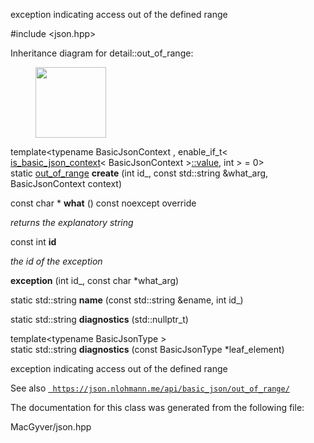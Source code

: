 <div id="classdetail_1_1out__of__range">

</div>

<span id="classdetail_1_1out__of__range"
label="classdetail_1_1out__of__range"></span>

exception indicating access out of the defined range

\#include $<$json.hpp$>$

Inheritance diagram for detail::out_of_range:

<figure>
<div class="center">
<img src="classdetail_1_1out__of__range" style="height:3cm" />
</div>
</figure>

<div class="DoxyCompactItemize">

<span id="classdetail_1_1out__of__range_a79ea0d3ec02a853629dc827e045ecff5"
label="classdetail_1_1out__of__range_a79ea0d3ec02a853629dc827e045ecff5"></span>
template$<$typename BasicJsonContext , enable_if_t$<$
[is_basic_json_context](#structdetail_1_1is__basic__json__context)$<$
BasicJsonContext
$>$[::value](#namespacedetail_a47b1bb0bbd3596589ed9187059c312efa2063c1608d6e0baf80249c42e2be5804),
int $>$ = 0$>$   
static [out_of_range](#classdetail_1_1out__of__range) **create** (int
id\_, const std::string &what_arg, BasicJsonContext context)

</div>

<div class="DoxyCompactItemize">

const char $\ast$ **what** () const noexcept override

<div class="DoxyCompactList">

*returns the explanatory string*

</div>

</div>

<div class="DoxyCompactItemize">

const int **id**

<div class="DoxyCompactList">

*the id of the exception*

</div>

</div>

<div class="DoxyCompactItemize">

**exception** (int id\_, const char $\ast$what_arg)

</div>

<div class="DoxyCompactItemize">

static std::string **name** (const std::string &ename, int id\_)

static std::string **diagnostics** (std::nullptr_t)

template$<$typename BasicJsonType $>$   
static std::string **diagnostics** (const BasicJsonType
$\ast$leaf_element)

</div>

exception indicating access out of the defined range

<div class="DoxySeeAlso">

See also
[` https://json.nlohmann.me/api/basic_json/out_of_range/`](https://json.nlohmann.me/api/basic_json/out_of_range/)

</div>

The documentation for this class was generated from the following file:

<div class="DoxyCompactItemize">

MacGyver/json.hpp

</div>
